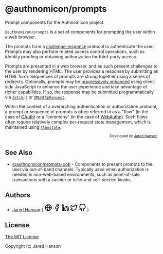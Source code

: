 # @authnomicon/prompts

Prompt components for the Authnomicon project.

`@authnomicon/prompts` is a set of components for prompting the user within a
web browser.

The prompts form a [challenge-response](https://en.wikipedia.org/wiki/Challenge–response_authentication)
protocol to authenticate the user.  Prompts may also perform related access
control operations, such as identity proofing or obtaining authorization for
third-party access.

Prompts are presented in a web browser, and as such present challenges to the
user by rendering HTML.  The user provides a response by submitting an HTML
form.  Sequences of prompts are strung together using a series of redirects.
Optionally, prompts may be [progressively enhanced](https://developer.mozilla.org/en-US/docs/Glossary/Progressive_Enhancement)
using client-side JavaScript to enhance the user experience and take advantage
of richer capabilities.  If so, the response may be submitted programmatically
via [`fetch()`](https://developer.mozilla.org/en-US/docs/Web/API/Fetch_API) or
[`XMLHttpRequest`](https://developer.mozilla.org/en-US/docs/Web/API/XMLHttpRequest_API).

Within the context of a overarching authentication or authorization protocol,
a prompt or sequence of prompts is often referred to as a "flow" (in the case of
[OAuth](https://datatracker.ietf.org/doc/html/rfc6749)) or a "ceremony" (in the
case of [WebAuthn](https://www.w3.org/TR/webauthn-2/)).  Such flows often
require relatively complex per-request state management, which is maintained
using [`flowstate`](https://github.com/jaredhanson/flowstate).

<div align="right">
  <sup>Developed by <a href="#authors">Jared Hanson</a>.</sub>
</div>

## See Also

- [@authnomicon/prompts-oob](https://github.com/authnomicon/prompts-oob) -
  Components to present prompts to the user via out-of-band channels.  Typically
  used when authorization is needed in non-web-based environments, such as
  point-of-sale transactions with a cashier or teller and self-service kiosks.

## Authors

- [Jared Hanson](https://www.jaredhanson.me/) { [![WWW](https://raw.githubusercontent.com/jaredhanson/jaredhanson/master/images/globe-12x12.svg)](https://www.jaredhanson.me/) [![Facebook](https://raw.githubusercontent.com/jaredhanson/jaredhanson/master/images/facebook-12x12.svg)](https://www.facebook.com/jaredhanson) [![LinkedIn](https://raw.githubusercontent.com/jaredhanson/jaredhanson/master/images/linkedin-12x12.svg)](https://www.linkedin.com/in/jaredhanson) [![Twitter](https://raw.githubusercontent.com/jaredhanson/jaredhanson/master/images/twitter-12x12.svg)](https://twitter.com/jaredhanson) [![GitHub](https://raw.githubusercontent.com/jaredhanson/jaredhanson/master/images/github-12x12.svg)](https://github.com/jaredhanson) }

## License

[The MIT License](https://opensource.org/licenses/MIT)

Copyright (c) Jared Hanson
